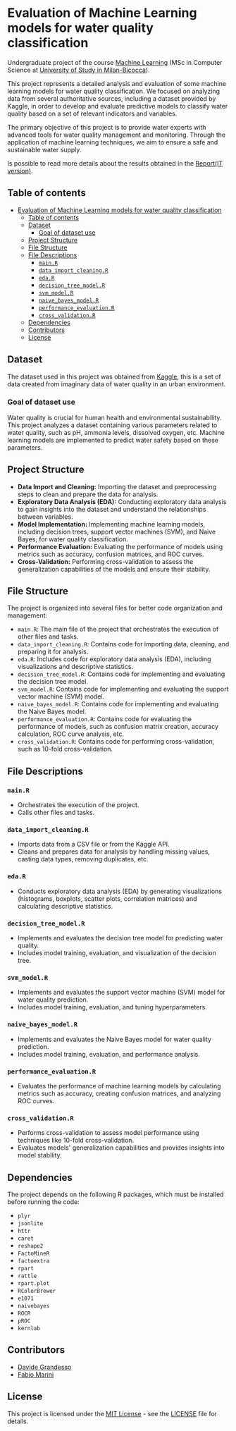 # Evaluation of Machine Learning models for water quality classification

Undergraduate project of the course [Machine Learning](https://elearning.unimib.it/course/info.php?id=44597#en) (MSc in Computer Science at [University of Study in Milan-Bicocca](https://en.unimib.it/)).

This project represents a detailed analysis and evaluation of some machine learning models for water quality classification. We focused on analyzing data from several authoritative sources, including a dataset provided by Kaggle, in order to develop and evaluate predictive models to classify water quality based on a set of relevant indicators and variables.

The primary objective of this project is to provide water experts with advanced tools for water quality management and monitoring. Through the application of machine learning techniques, we aim to ensure a safe and sustainable water supply.

Is possible to read more details about the results obtained in the [Report(IT version)](Report%20-%20IT.pdf).

## Table of contents

- [Evaluation of Machine Learning models for water quality classification](#evaluation-of-machine-learning-models-for-water-quality-classification)
  - [Table of contents](#table-of-contents)
  - [Dataset](#dataset)
    - [Goal of dataset use](#goal-of-dataset-use)
  - [Project Structure](#project-structure)
  - [File Structure](#file-structure)
  - [File Descriptions](#file-descriptions)
    - [`main.R`](#mainr)
    - [`data_import_cleaning.R`](#data_import_cleaningr)
    - [`eda.R`](#edar)
    - [`decision_tree_model.R`](#decision_tree_modelr)
    - [`svm_model.R`](#svm_modelr)
    - [`naive_bayes_model.R`](#naive_bayes_modelr)
    - [`performance_evaluation.R`](#performance_evaluationr)
    - [`cross_validation.R`](#cross_validationr)
  - [Dependencies](#dependencies)
  - [Contributors](#contributors)
  - [License](#license)

## Dataset

The dataset used in this project was obtained from [Kaggle](https://www.kaggle.com/datasets/mssmartypants/water-quality), this is a set of data created from imaginary data of water quality in an urban environment.

### Goal of dataset use

Water quality is crucial for human health and environmental sustainability. This project analyzes a dataset containing various parameters related to water quality, such as pH, ammonia levels, dissolved oxygen, etc. Machine learning models are implemented to predict water safety based on these parameters.

## Project Structure

- **Data Import and Cleaning:** Importing the dataset and preprocessing steps to clean and prepare the data for analysis.
- **Exploratory Data Analysis (EDA):** Conducting exploratory data analysis to gain insights into the dataset and understand the relationships between variables.
- **Model Implementation:** Implementing machine learning models, including decision trees, support vector machines (SVM), and Naive Bayes, for water quality classification.
- **Performance Evaluation:** Evaluating the performance of models using metrics such as accuracy, confusion matrices, and ROC curves.
- **Cross-Validation:** Performing cross-validation to assess the generalization capabilities of the models and ensure their stability.

## File Structure

The project is organized into several files for better code organization and management:

- `main.R`: The main file of the project that orchestrates the execution of other files and tasks.
- `data_import_cleaning.R`: Contains code for importing data, cleaning, and preparing it for analysis.
- `eda.R`: Includes code for exploratory data analysis (EDA), including visualizations and descriptive statistics.
- `decision_tree_model.R`: Contains code for implementing and evaluating the decision tree model.
- `svm_model.R`: Contains code for implementing and evaluating the support vector machine (SVM) model.
- `naive_bayes_model.R`: Contains code for implementing and evaluating the Naive Bayes model.
- `performance_evaluation.R`: Contains code for evaluating the performance of models, such as confusion matrix creation, accuracy calculation, ROC curve analysis, etc.
- `cross_validation.R`: Contains code for performing cross-validation, such as 10-fold cross-validation.

## File Descriptions

### `main.R`

- Orchestrates the execution of the project.
- Calls other files and tasks.

### `data_import_cleaning.R`

- Imports data from a CSV file or from the Kaggle API.
- Cleans and prepares data for analysis by handling missing values, casting data types, removing duplicates, etc.

### `eda.R`

- Conducts exploratory data analysis (EDA) by generating visualizations (histograms, boxplots, scatter plots, correlation matrices) and calculating descriptive statistics.

### `decision_tree_model.R`

- Implements and evaluates the decision tree model for predicting water quality.
- Includes model training, evaluation, and visualization of the decision tree.

### `svm_model.R`

- Implements and evaluates the support vector machine (SVM) model for water quality prediction.
- Includes model training, evaluation, and tuning hyperparameters.

### `naive_bayes_model.R`

- Implements and evaluates the Naive Bayes model for water quality prediction.
- Includes model training, evaluation, and performance analysis.

### `performance_evaluation.R`

- Evaluates the performance of machine learning models by calculating metrics such as accuracy, creating confusion matrices, and analyzing ROC curves.

### `cross_validation.R`

- Performs cross-validation to assess model performance using techniques like 10-fold cross-validation.
- Evaluates models' generalization capabilities and provides insights into model stability.

## Dependencies

The project depends on the following R packages, which must be installed before running the code:

- `plyr`
- `jsonlite`
- `httr`
- `caret`
- `reshape2`
- `FactoMineR`
- `factoextra`
- `rpart`
- `rattle`
- `rpart.plot`
- `RColorBrewer`
- `e1071`
- `naivebayes`
- `ROCR`
- `pROC`
- `kernlab`

## Contributors

- [Davide  Grandesso](https://github.com/dadegrande99)
- [Fabio Marini](https://github.com/fabbio00)

## License

This project is licensed under the [MIT License](https://choosealicense.com/licenses/mit/) - see the [LICENSE](LICENSE) file for details.
